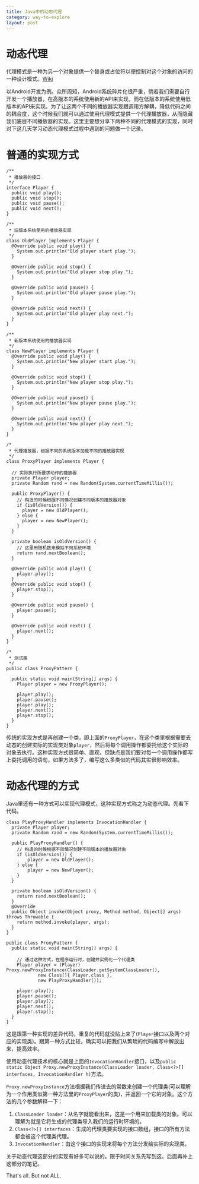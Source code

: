 ```yaml
---
title: Java中的动态代理
category: way-to-explore
layout: post
---
```


# 动态代理

代理模式是一种为另一个对象提供一个替身或占位符以便控制对这个对象的访问的一种设计模式。[Wiki](http://zh.wikipedia.org/wiki/%E4%BB%A3%E7%90%86%E6%A8%A1%E5%BC%8F )

以Android开发为例。众所周知，Android系统碎片化很严重，倘若我们需要自行开发一个播放器，在高版本的系统使用新的API来实现，而在低版本的系统使用低版本的API来实现。为了让这两个不同的播放器实现跟调用方解耦，降低代码之间的耦合度，这个时候我们就可以通过使用代理模式提供一个代理播放器，从而隐藏我们底层不同播放器的实现。这里主要想分享下两种不同的代理模式的实现，同时对下这几天学习动态代理模式过程中遇到的问题做一个记录。

# 普通的实现方式

    /**
     * 播放器的接口
     */
    interface Player {
      public void play();
      public void stop();
      public void pause();
      public void next();
    }
    
    /**
     * 旧版本系统使用的播放器实现
     */
    class OldPlayer implements Player {
      @Override public void play() {
        System.out.println("Old player start play.");
      }
    
      @Override public void stop() {
        System.out.println("Old player stop play.");
      }
      
      @Override public void pause() {
        System.out.println("Old player pause play.");
      }

      @Override public void next() {
        System.out.println("Old player play next.");
      }
    }
    
    /**
     * 新版本系统使用的播放器实现
     */
    class NewPlayer implements Player {
      @Override public void play() {
        System.out.println("New player start play.");
      }
      
      @Override public void stop() {
        System.out.println("New player stop play.");
      }
      
      @Override public void pause() {
        System.out.println("New player pause play.");
      }
      
      @Override public void next() {
        System.out.println("New player play next.");
      }
    }
    
    /*
     * 代理播放器，根据不同的系统版本加载不同的播放器实现
     */
    class ProxyPlayer implements Player {
    
      // 实际执行所要求动作的播放器
      private Player player;
      private Random rand = new Random(System.currentTimeMillis());

      public ProxyPlayer() {
        // 构造的时候根据不同情况创建不同版本的播放器对象
        if (isOldVersion()) {
          player = new OldPlayer();
        } else {
          player = new NewPlayer();
        }
      }

      private boolean isOldVersion() {
        // 这里用随机数来模拟不同系统环境
        return rand.nextBoolean();
      }
      
      @Override public void play() {
        player.play();
      }
      @Override public void stop() {
        player.stop();
      }
      
      @Override public void pause() {
        player.pause();
      }
      
      @Override public void next() {
        player.next();
      }
    }
    
    /*
     * 测试类
     */
    public class ProxyPattern {
    
      public static void main(String[] args) {
        Player player = new ProxyPlayer();

        player.play();
        player.pause();
        player.play();
        player.next();
        player.stop();
      }
    }

传统的实现方式是再创建一个类，即上面的`ProxyPlayer`，在这个类里根据需要去动态的创建实际的实现类对象`player`，然后将每个调用操作都委托给这个实际的对象去执行。这种实现方式很简单、直观，但缺点是我们要对每一个调用操作都写上委托调用的语句，如果方法多了，编写这么多类似的代码其实很影响效率。

# 动态代理的方式

Java里还有一种方式可以实现代理模式，这种实现方式称之为动态代理。先看下代码。

    class PlayProxyHandler implements InvocationHandler {
      private Player player;
      private Random rand = new Random(System.currentTimeMillis());
      
      public PlayProxyHandler() {
        // 构造的时候根据不同情况创建不同版本的播放器对象
        if (isOldVersion()) {
            player = new OldPlayer();
        } else {
            player = new NewPlayer();
        }
      }
      
      private boolean isOldVersion() {
        return rand.nextBoolean();
      }
      @Override
      public Object invoke(Object proxy, Method method, Object[] args) throws Throwable {
        return method.invoke(player, args);
      }
    }

    public class ProxyPattern {
      public static void main(String[] args) {
      
        // 通过这种方式，在程序运行时，创建并实例化一个代理类
        Player player = (Player) Proxy.newProxyInstance(ClassLoader.getSystemClassLoader(),
                new Class[]{ Player.class },
                new PlayProxyHandler());

        player.play();
        player.pause();
        player.play();
        player.next();
        player.stop();
      }
    }

这是跟第一种实现的差异代码，重复的代码就没贴上来了(`Player`接口以及两个对应的实现类)。跟第一种方式比较，确实可以把我们从繁琐的代码编写中解放出来，提高效率。

使用动态代理技术的核心就是上面的`InvocationHandler`接口，以及`public static Object Proxy.newProxyInstance(ClassLoader loader, Class<?>[] interfaces, InvocationHandler h)`方法。

`Proxy.newProxyInstance`方法根据我们传进去的常数来创建一个代理类(可以理解为一个作用类似第一种方法里的`ProxyPlayer`的类)，并返回一个它的对象。这个方法的几个参数解释一下：

1. `ClassLoader loader`：从名字就能看出来，这是一个用来加载类的对象。可以理解为就是它将生成的代理类导入我们的运行时环境的。
2. `Class<?>[] interfaces`：生成的代理类要实现的接口数组，接口的所有方法都会被这个代理类代理。
3. `InvocationHandler`：由这个接口的实现来将每个方法分发给实际的实现类。

关于动态代理这部分的实现有好多可以说的。限于时间关系先写到这。后面再补上这部分的笔记。

That's all. But not ALL.
